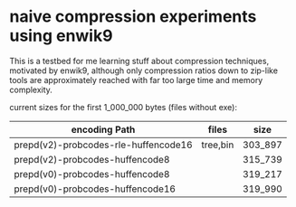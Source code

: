 # naive compression experiments using enwik9

This is a testbed for me learning stuff about compression techniques, motivated by enwik9, although only compression ratios down to zip-like tools are approximately reached with far too large time and memory complexity.

current sizes for the first 1_000_000 bytes (files without exe):

| encoding Path                        | files    |    size |
| ------------------------------------ | -------- | ------- |
| prepd(v2)-probcodes-rle-huffencode16 | tree,bin | 303_897 |
| prepd(v2)-probcodes-huffencode8      |          | 315_739 |
| prepd(v0)-probcodes-huffencode8      |          | 319_217 |
| prepd(v0)-probcodes-huffencode16     |          | 319_990 |